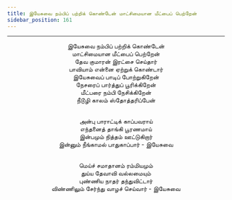 ```yaml
---
title: இயேசுவை நம்பிப் பற்றிக் கொண்டேன் மாட்சிமையான மீட்பைப் பெற்றேன்
sidebar_position: 161
---
```


---
<center>
இயேசுவை நம்பிப் பற்றிக் கொண்டேன்<br/>
மாட்சிமையான மீட்பைப் பெற்றேன்<br/>
தேவ குமாரன் இரட்சை செய்தார்<br/>
பாவியாம் என்னை ஏற்றுக் கொண்டார்<br/>
இயேசுவைப் பாடிப் போற்றுகிறேன்<br/>
நேசரைப் பார்த்துப் பூரிக்கிறேன்<br/>
மீட்பரை நம்பி நேசிக்கிறேன்<br/>
நீடூழி காலம் ஸ்தோத்தரிப்பேன்<br/><br/>

அன்பு பாராட்டிக் காப்பவராய்<br/>
எந்தனைத் தாங்கி பூரணமாய்<br/>
இன்பமும் நித்தம் ஊட்டுகிறார்<br/>
இன்னும் நீங்காமல் பாதுகாப்பார்            - இயேசுவை<br/><br/>

மெய்ச் சமாதானம் ரம்மியமும்<br/>
துய்ய தேவாவி வல்லமையும்<br/>
புண்ணிய நாதர் தந்துவிட்டார்<br/>
விண்ணிலும் சேர்ந்து வாழச் செய்வார்        - இயேசுவை
</center>